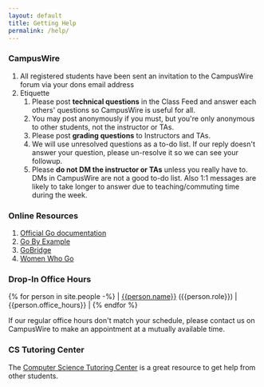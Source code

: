 ```yaml
---
layout: default
title: Getting Help
permalink: /help/
---
```


### CampusWire

1. All registered students have been sent an invitation to the CampusWire forum via your dons email address
1. Etiquette
    1. Please post **technical questions** in the Class Feed and answer each others' questions so CampusWire is useful for all.
    1. You may post anonymously if you must, but you're only anonymous to other students, not the instructor or TAs.
    1. Please post **grading questions** to Instructors and TAs.
    1. We will use unresolved questions as a to-do list. If our reply doesn't answer your question, please un-resolve it so we can see your followup.
    1. Please **do not DM the instructor or TAs** unless you really have to. DMs in CampusWire are not a good to-do list. Also 1:1 messages are likely to take longer to answer due to teaching/commuting time during the week.

### Online Resources

1. [Official Go documentation](https://go.dev/doc/)
1. [Go By Example](https://gobyexample.com/)
1. [GoBridge](http://golangbridge.org/)
1. [Women Who Go](https://womenwhogo.org/)

### Drop-In Office Hours

{% for person in site.people -%}
| [{{person.name}}](mailto:{{person.email}}) ({{person.role}}) | {{person.office_hours}} |
{% endfor %}

If our regular office hours don't match your schedule, please contact us on CampusWire to make an appointment at a mutually available time.

### CS Tutoring Center

The [Computer Science Tutoring Center](https://tutoringcenter.cs.usfca.edu/) is a great resource to get help from other students.
